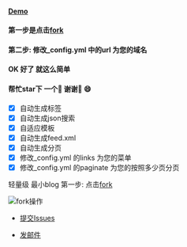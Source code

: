 #### [Demo](https://uglyp.github.io/)

  

#### 第一步是点击[fork](https://github.com/uglyp/uglyp.github.io#fork-destination-box)
#### 第二步: 修改_config.yml 中的url 为您的域名
#### OK 好了  就这么简单  
#### 帮忙star下 一个🌟 谢谢 😄
- [x] 自动生成标签
- [x] 自动生成json搜索
- [x] 自适应模板
- [x] 自动生成feed.xml
- [x] 自动生成分页
- [x] 修改_config.yml 的links 为您的菜单
- [x] 修改_config.yml  的paginate 为您的按照多少页分页

轻量级 最小blog 
第一步: 点击[fork](https://github.com/uglyp/uglyp.github.io#fork-destination-box)
 

![fork操作](https://github.com/uglyp/uglyp.github.io/master/thumbnails/02.gif)


* [提交Issues](https://github.com/uglyp/uglyp.github.io/issues)
 
* [发邮件](mailto:uglycv@163.com)
